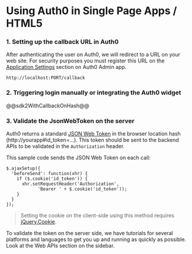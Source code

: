 # Using Auth0 in Single Page Apps / HTML5

### 1. Setting up the callback URL in Auth0

  <div class="setup-callback">
  <p>After authenticating the user on Auth0, we will redirect to a URL on your web site. For security purposes you must register this URL on the <a href="@@uiAppSettingsURL@@" target="_new">Application Settings</a> section on Auth0 Admin app.</p>

  <pre><code>http://localhost:PORT/callback</pre></code>
  </div>

### 2. Triggering login manually or integrating the Auth0 widget

@@sdk2WithCallbackOnHash@@

### 3. Validate the JsonWebToken on the server

Auth0 returns a standard [JSON Web Token](http://tools.ietf.org/html/draft-ietf-oauth-json-web-token-12) in the browser location hash (http://yourapp#id_token=...). This token should be sent to the backend APIs to be validated in the `Authorization` header.

This sample code sends the JSON Web Token on each call:

    $.ajaxSetup({
      'beforeSend': function(xhr) {
        if ($.cookie('id_token')) {        
          xhr.setRequestHeader('Authorization', 
                'Bearer ' + $.cookie('id_token'));
        }
      }
    });

> Setting the cookie on the client-side using this method requires [jQuery.Cookie](https://github.com/carhartl/jquery-cookie).

To validate the token on the server side, we have tutorials for several platforms and languages to get you up and running as quickly as possible. Look at the Web APIs section on the sidebar.